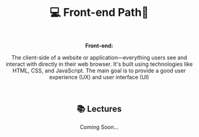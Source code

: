 <div align="center">
  
# 💻 Front-end Path🚀

<br>

**Front-end:**
 
The client-side of a website or application—everything users see and interact with directly in their web browser. It's built using technologies like HTML, CSS, and JavaScript. The main goal is to provide a good user experience (UX) and user interface (UI)

<br>

## 📚 Lectures


Coming Soon...




</div>
